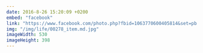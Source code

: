 ```yaml
---
date: 2016-8-26 15:20:09 +0200
embed: "facebook"
link: "https://www.facebook.com/photo.php?fbid=1063770600405814&set=pb.100003186531392.-2207520000.1491384678.&type=3&theater"
img: "/img/life/00278_item.md.jpg"
imageWidth: 530
imageHeight: 398
---
```

